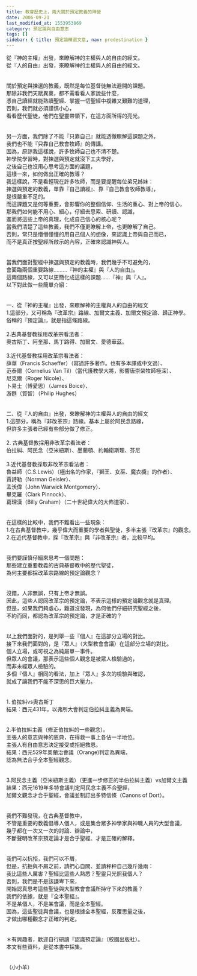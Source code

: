 ```yaml
---
title: 教會歷史上，兩大關於預定教義的陣營
date: 2006-09-21
last_modified_at: 1553953869
category: 預定論與自由意志
tags: []
sidebar: { title: 預定論精選文章, nav: predestination }
---
```


<div>從『神的主權』出發，來瞭解神的主權與人的自由的經文。</div>
<div>從『人的自由』出發，來瞭解神的主權與人的自由的經文。</div>
<div> </div>
<div> </div>
<div>關於預定與揀選的教義，既然是每位基督徒無法避開的課題。</div>
<div>那除非我們天賦異稟，都不需看看人家說些什麼，</div>
<div>憑自己讀經就能熟讀聖經、掌握一切聖經中複雜又艱難的道理，</div>
<div>否則，我們就必須謹慎小心，</div>
<div>看看歷代聖徒，他們在聖靈帶領下，在這方面所得的亮光。</div>
<div> </div>
<div> </div>
<div>另一方面，我們除了不能『只靠自己』就能透徹瞭解這課題之外，</div>
<div>我們也不能『只靠自己教會牧師』的傳講。</div>
<div>因為，原諒我這樣說，許多牧師自己也不清不楚。</div>
<div>神學院學習時，對揀選與預定就沒下工夫學好，</div>
<div>之後自己也沒用心思考這方面的議題，</div>
<div>這樣一來，如何做出正確的教導？</div>
<div>我這樣說，不是看輕現在許多牧師，而是要提醒每位弟兄姊妹：</div>
<div>揀選與預定的教義，單靠『自己讀經』、靠『自己教會牧師教導』，</div>
<div>是很嚴重不足的。</div>
<div>而這課題又是何等重要，會影響你的整個信仰、生活的重心、對上帝的信心，</div>
<div>那我們如何能不用心、細心，仔細去思索、研讀、認識，</div>
<div>進而將這些上帝的真理，化成自己信心的核心呢？</div>
<div>當我們清楚了這些教義，我們不僅更瞭解上帝，也更瞭解了自己。</div>
<div>否則，常只是懵懵懂懂的用自己個人的想像，來認識上帝與自己而已，</div>
<div>而不是真正按聖經所啟示的內容，正確來認識神與人。</div>
<div> </div>
<div> </div>
<div>當我們面對聖經中揀選與預定的教義時，我們幾乎不可避免的，</div>
<div>會面臨兩個重要路線………『神的主權』與『人的自由』。</div>
<div>這兩個路線，又可以更簡化成這樣的課題……『神』與『人』。</div>
<div>以下對此做一些簡單介紹：</div>
<div> </div>
<div> </div>
<div>一、從『神的主權』出發，來瞭解神的主權與人的自由的經文</div>
<div>1.這部分，又可稱為『改革宗』路線、加爾文主義、加爾文預定論、歸正神學。</div>
<div>俗稱的『預定論』，就是指這條路線。</div>
<div> </div>
<div>2.古典基督教採用改革宗看法者：</div>
<div>奧古斯丁、阿奎那、馬丁路得、加爾文、愛德華茲。</div>
<div> </div>
<div>3.近代基督教採用改革宗看法者：</div>
<div>薛華（Francis Schaeffer）（寫過許多著作。也有多本譯成中文過）、</div>
<div>范泰爾（Cornelius Van Til）（當代護教學大將，影響唐崇榮牧師極深）、</div>
<div>尼克爾（Roger Nicole）、</div>
<div>卜易士（博愛思）（James Boice）、</div>
<div>游甦（賀智）（Philip Hughes）</div>
<div> </div>
<div> </div>
<div>二、從『人的自由』出發，來瞭解神的主權與人的自由的經文</div>
<div>1.這部分，稱為『非改革宗』路線。基本上屬於阿民念路線，</div>
<div>但許多主張者已經有些部分做了修正。</div>
<div> </div>
<div>2. 古典基督教採用非改革宗看法者：</div>
<div>伯拉糾、阿民念（亞米紐斯）、墨蘭頓、約翰衛斯理、芬尼</div>
<div> </div>
<div>3.近代基督教採取非改革宗看法者：</div>
<div>魯益師（C.S.Lewis）（極出名的作家，『獅王、女巫、魔衣櫥』的作者）、</div>
<div>賈詩勒（Norman Geisler）、</div>
<div>孟沃偉（John Warwick Montgomery）、</div>
<div>畢克羅（Clark Pinnock）、</div>
<div>葛理漢（Billy Graham）（二十世紀偉大的大佈道家）、</div>
<div> </div>
<div> </div>
<div>在這樣的比較中，我們不難看出一些現象：</div>
<div>1.在古典基督教中，幾乎偉大而重要的學者與聖徒，多半主張『改革宗』的觀念。</div>
<div>2.在近代基督教中，採『改革宗』與『非改革宗』者，比較平均。</div>
<div> </div>
<div> </div>
<div>我們要謹慎仔細來思考一個問題：</div>
<div>那些建立重要教義的古典基督教中的歷代聖徒，</div>
<div>為何主要都採改革宗路線的預定論觀念？</div>
<div> </div>
<div> </div>
<div>沒錯，人非無誤，只有上帝才無誤。</div>
<div>因此，這些人認同改革宗的預定論，不表示這樣的預定論觀念就是真理。</div>
<div>但是，如果我們夠虛心，難道沒發現，為何他們仔細研究聖經之後，</div>
<div>不約而同，都認為改革宗的預定論，才是正確的？</div>
<div> </div>
<div> </div>
<div>以上我們面對的，是列舉一些『個人』在這部分立場的對比。</div>
<div>接下來我們面對的，是『眾人』（大型教會會議）在這部分立場的對比。</div>
<div>個人立場，或可視之為純屬單一事件。</div>
<div>但眾人的會議，那表示這些個人觀念是被眾人檢驗過的，</div>
<div>而非未經眾人檢驗的。</div>
<div>多個『個人』相同的看法，加上『眾人』多次的檢驗與確認，</div>
<div>就成了讓我們不能不深思的巨大壓力。</div>
<div> </div>
<div> </div>
<div>1.<span style="white-space:pre"> </span>伯拉糾vs奧古斯丁</div>
<div>結果：西元431年，以弗所大會判定伯拉糾主義為異端。</div>
<div> </div>
<div> </div>
<div>2.半伯拉糾主義（修正伯拉糾的一些觀念）。</div>
<div>主張人的意志與神的恩典，在得救一事上各佔一半地位。</div>
<div>主張人有自由意志決定接受或拒絕救恩。</div>
<div>結果：西元529年奧蘭治會議（Orange)判定為異端，</div>
<div>認為無法合乎全本聖經觀念。</div>
<div> </div>
<div> </div>
<div>3.阿民念主義（亞米紐斯主義）（更進一步修正的半伯拉糾主義）vs加爾文主義</div>
<div>結果：西元1619年多特會議判定阿民念主義不合聖經，</div>
<div>加爾文觀念才合乎聖經，會議並制訂出多特信條（Canons of Dort）。</div>
<div> </div>
<div> </div>
<div>我們不難發現，在古典基督教中，</div>
<div>不管是重要的教義倡導人個人，或是集合眾多神學家與神職人員的大型會議，</div>
<div>幾乎都在一次又一次的討論、辯論中，</div>
<div>不斷聲明改革宗預定論才是合乎聖經、才是正確的解釋。</div>
<div> </div>
<div> </div>
<div>我們可以抗拒，我們可以不屑，</div>
<div>但是，抗拒與不屑之前，請捫心自問、並請秤秤自己幾斤幾兩：</div>
<div>我比這些人厲害？聖經比這些人熟悉？聖靈只光照我個人？</div>
<div>否則，我們是不是該謙卑下來，</div>
<div>開始認真思考這些聖徒與大型教會會議所持守下來的教義？</div>
<div>我們的依據，就是『全本聖經』。</div>
<div>不是某個人，不是某會議，而是全本聖經。</div>
<div>因為，這些聖徒與會議，也是根據全本聖經，反覆思量之後，</div>
<div>才做出哪種觀念才正確的判定。</div>
<div> </div>
<div> </div>
<div>＊有興趣者，歡迎自行研讀『認識預定論』（校園出版社）。</div>
<div>本文有些資料，是從本書中採集。</div>
<div> </div>
<div> </div>
<div>（小小羊）</div>
<p> </p>
